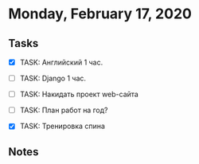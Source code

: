 # Monday, February 17, 2020

## Tasks
- [x] TASK: Английский 1 час.
- [ ] TASK: Django 1 час.
- [ ] TASK: Накидать проект web-сайта
- [ ] TASK: План работ на год? 
- [x] TASK: Тренировка спина


## Notes

